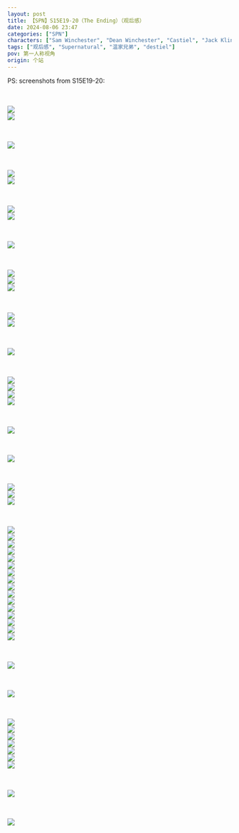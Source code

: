 ```yaml
---
layout: post
title: 【SPN】S15E19-20（The Ending）（观后感）
date: 2024-08-06 23:47
categories: ["SPN"]
characters: ["Sam Winchester", "Dean Winchester", "Castiel", "Jack Kline"]
tags: ["观后感", "Supernatural", "温家兄弟", "destiel"]
pov: 第一人称视角
origin: 个站
---
```


PS: screenshots from S15E19-20:

<br><br>
![](https://raw.githubusercontent.com/junesirius/junesirius.github.io/master/assets/images/SPN/S15/2024-08-06-SPN-1519-1.jpg)
<br>
![](https://raw.githubusercontent.com/junesirius/junesirius.github.io/master/assets/images/SPN/S15/2024-08-06-SPN-1519-2.jpg)
<br>

<br><br>
![](https://raw.githubusercontent.com/junesirius/junesirius.github.io/master/assets/images/SPN/S15/2024-08-06-SPN-1519-3.jpg)
<br>

<br><br>
![](https://raw.githubusercontent.com/junesirius/junesirius.github.io/master/assets/images/SPN/S15/2024-08-06-SPN-1519-4.jpg)
<br>
![](https://raw.githubusercontent.com/junesirius/junesirius.github.io/master/assets/images/SPN/S15/2024-08-06-SPN-1519-5.jpg)
<br>

<br><br>
![](https://raw.githubusercontent.com/junesirius/junesirius.github.io/master/assets/images/SPN/S15/2024-08-06-SPN-1519-6.jpg)
<br>
![](https://raw.githubusercontent.com/junesirius/junesirius.github.io/master/assets/images/SPN/S15/2024-08-06-SPN-1519-7.jpg)
<br>

<br><br>
![](https://raw.githubusercontent.com/junesirius/junesirius.github.io/master/assets/images/SPN/S15/2024-08-06-SPN-1519-8.jpg)
<br>

<br><br>
![](https://raw.githubusercontent.com/junesirius/junesirius.github.io/master/assets/images/SPN/S15/2024-08-06-SPN-1519-9.jpg)
<br>
![](https://raw.githubusercontent.com/junesirius/junesirius.github.io/master/assets/images/SPN/S15/2024-08-06-SPN-1519-10.jpg)
<br>
![](https://raw.githubusercontent.com/junesirius/junesirius.github.io/master/assets/images/SPN/S15/2024-08-06-SPN-1519-11.jpg)
<br>

<br><br>
![](https://raw.githubusercontent.com/junesirius/junesirius.github.io/master/assets/images/SPN/S15/2024-08-06-SPN-1519-12.jpg)
<br>
![](https://raw.githubusercontent.com/junesirius/junesirius.github.io/master/assets/images/SPN/S15/2024-08-06-SPN-1519-13.jpg)
<br>

<br><br>
![](https://raw.githubusercontent.com/junesirius/junesirius.github.io/master/assets/images/SPN/S15/2024-08-06-SPN-1519-14.jpg)
<br>

<br><br>
![](https://raw.githubusercontent.com/junesirius/junesirius.github.io/master/assets/images/SPN/S15/2024-08-06-SPN-1519-15.jpg)
<br>
![](https://raw.githubusercontent.com/junesirius/junesirius.github.io/master/assets/images/SPN/S15/2024-08-06-SPN-1519-16.jpg)
<br>
![](https://raw.githubusercontent.com/junesirius/junesirius.github.io/master/assets/images/SPN/S15/2024-08-06-SPN-1519-17.jpg)
<br>
![](https://raw.githubusercontent.com/junesirius/junesirius.github.io/master/assets/images/SPN/S15/2024-08-06-SPN-1519-18.jpg)
<br>

<br><br>
![](https://raw.githubusercontent.com/junesirius/junesirius.github.io/master/assets/images/SPN/S15/2024-08-06-SPN-1519-19.jpg)
<br>

<br><br>
![](https://raw.githubusercontent.com/junesirius/junesirius.github.io/master/assets/images/SPN/S15/2024-08-06-SPN-1520-1.jpg)
<br>

<br><br>
![](https://raw.githubusercontent.com/junesirius/junesirius.github.io/master/assets/images/SPN/S15/2024-08-06-SPN-1520-2.jpg)
<br>
![](https://raw.githubusercontent.com/junesirius/junesirius.github.io/master/assets/images/SPN/S15/2024-08-06-SPN-1520-3.jpg)
<br>
![](https://raw.githubusercontent.com/junesirius/junesirius.github.io/master/assets/images/SPN/S15/2024-08-06-SPN-1520-4.jpg)
<br>

<br><br>
![](https://raw.githubusercontent.com/junesirius/junesirius.github.io/master/assets/images/SPN/S15/2024-08-06-SPN-1520-5.jpg)
<br>
![](https://raw.githubusercontent.com/junesirius/junesirius.github.io/master/assets/images/SPN/S15/2024-08-06-SPN-1520-6.jpg)
<br>
![](https://raw.githubusercontent.com/junesirius/junesirius.github.io/master/assets/images/SPN/S15/2024-08-06-SPN-1520-7.jpg)
<br>
![](https://raw.githubusercontent.com/junesirius/junesirius.github.io/master/assets/images/SPN/S15/2024-08-06-SPN-1520-8.jpg)
<br>
![](https://raw.githubusercontent.com/junesirius/junesirius.github.io/master/assets/images/SPN/S15/2024-08-06-SPN-1520-9.jpg)
<br>
![](https://raw.githubusercontent.com/junesirius/junesirius.github.io/master/assets/images/SPN/S15/2024-08-06-SPN-1520-10.jpg)
<br>
![](https://raw.githubusercontent.com/junesirius/junesirius.github.io/master/assets/images/SPN/S15/2024-08-06-SPN-1520-11.jpg)
<br>
![](https://raw.githubusercontent.com/junesirius/junesirius.github.io/master/assets/images/SPN/S15/2024-08-06-SPN-1520-12.jpg)
<br>
![](https://raw.githubusercontent.com/junesirius/junesirius.github.io/master/assets/images/SPN/S15/2024-08-06-SPN-1520-13.jpg)
<br>
![](https://raw.githubusercontent.com/junesirius/junesirius.github.io/master/assets/images/SPN/S15/2024-08-06-SPN-1520-14.jpg)
<br>
![](https://raw.githubusercontent.com/junesirius/junesirius.github.io/master/assets/images/SPN/S15/2024-08-06-SPN-1520-15.jpg)
<br>
![](https://raw.githubusercontent.com/junesirius/junesirius.github.io/master/assets/images/SPN/S15/2024-08-06-SPN-1520-16.jpg)
<br>
![](https://raw.githubusercontent.com/junesirius/junesirius.github.io/master/assets/images/SPN/S15/2024-08-06-SPN-1520-17.jpg)
<br>
![](https://raw.githubusercontent.com/junesirius/junesirius.github.io/master/assets/images/SPN/S15/2024-08-06-SPN-1520-18.jpg)
<br>
![](https://raw.githubusercontent.com/junesirius/junesirius.github.io/master/assets/images/SPN/S15/2024-08-06-SPN-1520-19.jpg)
<br>
![](https://raw.githubusercontent.com/junesirius/junesirius.github.io/master/assets/images/SPN/S15/2024-08-06-SPN-1520-20.jpg)
<br>

<br><br>
![](https://raw.githubusercontent.com/junesirius/junesirius.github.io/master/assets/images/SPN/S15/2024-08-06-SPN-1520-21.jpg)
<br>

<br><br>
![](https://raw.githubusercontent.com/junesirius/junesirius.github.io/master/assets/images/SPN/S15/2024-08-06-SPN-1520-22.jpg)
<br>

<br><br>
![](https://raw.githubusercontent.com/junesirius/junesirius.github.io/master/assets/images/SPN/S15/2024-08-06-SPN-1520-23.jpg)
<br>
![](https://raw.githubusercontent.com/junesirius/junesirius.github.io/master/assets/images/SPN/S15/2024-08-06-SPN-1520-24.jpg)
<br>
![](https://raw.githubusercontent.com/junesirius/junesirius.github.io/master/assets/images/SPN/S15/2024-08-06-SPN-1520-25.jpg)
<br>
![](https://raw.githubusercontent.com/junesirius/junesirius.github.io/master/assets/images/SPN/S15/2024-08-06-SPN-1520-26.jpg)
<br>
![](https://raw.githubusercontent.com/junesirius/junesirius.github.io/master/assets/images/SPN/S15/2024-08-06-SPN-1520-27.jpg)
<br>
![](https://raw.githubusercontent.com/junesirius/junesirius.github.io/master/assets/images/SPN/S15/2024-08-06-SPN-1520-28.jpg)
<br>
![](https://raw.githubusercontent.com/junesirius/junesirius.github.io/master/assets/images/SPN/S15/2024-08-06-SPN-1520-29.jpg)
<br>

<br><br>
![](https://raw.githubusercontent.com/junesirius/junesirius.github.io/master/assets/images/SPN/S15/2024-08-06-SPN-1520-30.jpg)
<br>

<br><br>
![](https://raw.githubusercontent.com/junesirius/junesirius.github.io/master/assets/images/SPN/S15/2024-08-06-SPN-1520-31.jpg)
<br>
